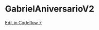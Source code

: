 # GabrielAniversarioV2

[Edit in Codeflow ⚡️](https://stackblitz.com/~/github.com/AirtonBorges/GabrielAniversarioV2)